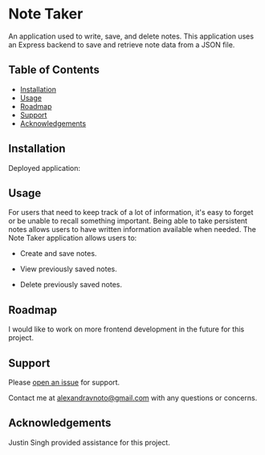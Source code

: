 # Note Taker

An application used to write, save, and delete notes. This application uses an Express backend to save and retrieve note data from a JSON file.

## Table of Contents

- [Installation](#installation)
- [Usage](#usage)
- [Roadmap](#roadmap)
- [Support](#support)
- [Acknowledgements](#acknowledgements)

## Installation

Deployed application:

## Usage

For users that need to keep track of a lot of information, it's easy to forget or be unable to recall something important. Being able to take persistent notes allows users to have written information available when needed. The Note Taker application allows users to:

- Create and save notes.

- View previously saved notes.

- Delete previously saved notes.

## Roadmap

I would like to work on more frontend development in the future for this project.

## Support

Please [open an issue](https://github.com/avnoto/Note-Taker/issues/new) for support.

Contact me at alexandravnoto@gmail.com with any questions or concerns.

## Acknowledgements

Justin Singh provided assistance for this project.
